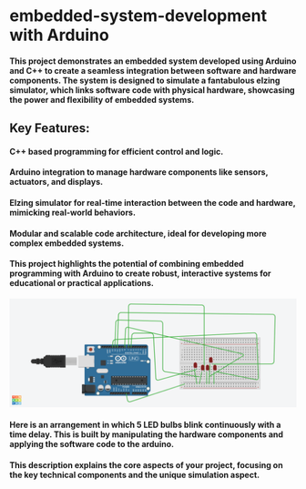 # embedded-system-development with Arduino

#### This project demonstrates an embedded system developed using Arduino and C++ to create a seamless integration between software and hardware components. The system is designed to simulate a fantabulous elzing simulator, which links software code with physical hardware, showcasing the power and flexibility of embedded systems.


## Key Features:

#### C++ based programming for efficient control and logic.
#### Arduino integration to manage hardware components like sensors, actuators, and displays.
#### Elzing simulator for real-time interaction between the code and hardware, mimicking real-world behaviors.
#### Modular and scalable code architecture, ideal for developing more complex embedded systems.
#### This project highlights the potential of combining embedded programming with Arduino to create robust, interactive systems for educational or practical applications.




![alt text](led.png)

#### Here is an arrangement in which 5 LED bulbs blink continuously with a time delay. This is built by manipulating the hardware components and applying the software code to the arduino.


#### This description explains the core aspects of your project, focusing on the key technical components and the unique simulation aspect.